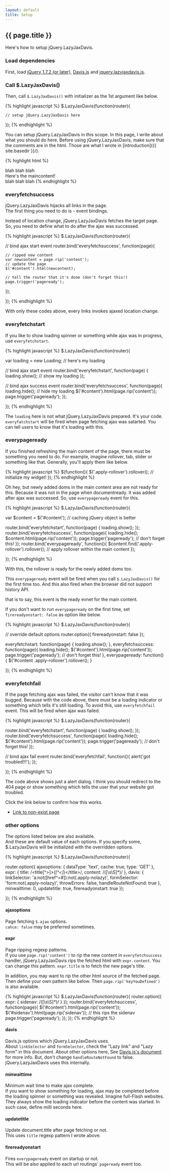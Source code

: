 ```yaml
---
layout: default
title: Setup
---
```


## {{ page.title }}

Here's how to setup jQuery.LazyJaxDavis.

### Load dependencies

First, load [jQuery 1.7.2 (or later)](http://jquery.com/), [Davis.js](http://davisjs.com/) and [jquery.lazyjaxdavis.js](https://github.com/Takazudo/jQuery.LazyJaxDavis/blob/gh-pages/jquery.lazyjaxdavis.js).

### Call $.LazyJaxDavis()

Then, call `$.LazyJaxDavis()` with initializer as the 1st argument like below.

{% highlight javascript %}
$.LazyJaxDavis(function(router){

	// setup jQuery.LazyJaxDavis here
	
});
{% endhighlight %}

You can setup jQuery.LazyJaxDavis in this scope. In this page, I write about what you should do here. Before using jQuery.LazyJaxDavis, make sure that the comments are in the html. Those are what I wrote in [introduction]({{ site.basedir }}/).

{% highlight html %}
<body>
  blah blah blah
  <div id="content">
  <!-- LazyJaxDavis start -->
    Here's the maincontent!
  <!-- LazyJaxDavis end -->
  </div>
  blah blah blah
</body>
{% endhighlight %}

### everyfetchsuccess

jQuery.LazyJaxDavis hijacks all links in the page.  
The first thing you need to do is - event bindings.  

Instead of location change, jQuery.LazyJaxDavis fetches the target page. So, you need to define what to do after the ajax was successed.

{% highlight javascript %}
$.LazyJaxDavis(function(router){

  // bind ajax start event
  router.bind('everyfetchsuccess', function(page){

    // ripped new content
    var newcontent = page.rip('content');
    // update the page
    $('#content').html(newcontent);
    
    // tell the router that it's done (don't forget this!)
    page.trigger('pageready');

  });

});
{% endhighlight %}

With only these codes above, every links invokes ajaxed location change.

### everyfetchstart

If you like to show loading spinner or something while ajax was in progress, use `everyfetchstart`.

{% highlight javascript %}
$.LazyJaxDavis(function(router){

  var loading = new Loading; // here's my loading

  // bind ajax start event
  router.bind('everyfetchstart', function(page) {
    loading.show(); // show my loading
  });

  // bind ajax success event
  router.bind('everyfetchsuccess', function(page){
    loading.hide(); // hide my loading
    $('#content').html(page.rip('content'));
    page.trigger('pageready');
  });

});
{% endhighlight %}

The `loading` here is not what jQuery.LazyJaxDavis prepared. It's your code. `everyfatchstart` will be fired when page fetching ajax was satarted. You can tell users to know that it's loading with this.

### everypageready

If you finished refreshing the main content of the page, there must be something you need to do. For example, imagine rollover, tab, slider or something like that. Generally, you'll apply them like below.

{% highlight javascript %}
$(function(){
  $('.apply-rollover').rollover(); // initialize my widget!
});
{% endhighlight %}

Oh hey, but newly added doms in the main content area are not ready for this. Because it was not in the page when documentready. It was added after ajax was successed. So, use `everypageready` event for this.

{% highlight javascript %}
$.LazyJaxDavis(function(router){

  var $content = $('#content'); // caching jQuery object is better

  router.bind('everyfetchstart', function(page) {
    loading.show();
  });
  router.bind('everyfetchsuccess', function(page){
    loading.hide();
    $content.html(page.rip('content'));
    page.trigger('pageready'); // don't forget this!
  });
  router.bind('everypageready', function(){
    $content.find('.apply-rollover').rollover(); // apply rollover within the main content
  });

});
{% endhighlight %}

With this, the rollover is ready for the newly added doms too.

This `everypageready` event will be fired when you call `$.LazyJaxDavis()` for the first time too. And this also fired when the browser did not support history API.

that is to say, this event is the ready evnet for the main content.

If you don't want to run `everypageready` on the first time, set `firereadyonstart: false` as option like below.

{% highlight javascript %}
$.LazyJaxDavis(function(router){

  // override default options
  router.option({
    firereadyonstart: false
  });
  
  everyfetchstart: function(page) {
    loading.show();
  },
  everyfetchsuccess: function(page){
    loading.hide();
    $('#content').html(page.rip('content'));
    page.trigger('pageready'); // don't forget this!
  },
  everypageready: function(){
    $('#content .apply-rollover').rollover();
  }

});
{% endhighlight %}

### everyfetchfail

If the page fetching ajax was failed, the visitor can't know that it was bugged. Because with the code above, there must be a loading indicator or something which tells it's still loading. To avoid this, use `everyfetchfail` event. This will be fired when ajax was failed.

{% highlight javascript %}
$.LazyJaxDavis(function(router){

  router.bind('everyfetchstart', function(page) {
    loading.show();
  });
  router.bind('everyfetchsuccess', function(page){
    loading.hide();
    $('#content').html(page.rip('content'));
    page.trigger('pageready'); // don't forget this!
  });

  // bind ajax fail event
  router.bind('everyfetchfail', function(){
    alert('got troubled!!!');
  });

});
{% endhighlight %}

The code above shows just a alert dialog. I think you should redirect to the 404 page or show something which tells the user that your website got troubled.

Click the link below to confirm how this works.

* [Link to non-exist page](/xxxxxxxxxxxxxx)


### other options

The options listed below are also available.  
And these are default value of each options. If you specify some, $.LazyJaxDavis will be initialized with the overridden options.

{% highlight javascript %}
$.LazyJaxDavis(function(router){

  router.option({
    ajaxoptions: {
      dataType: 'text',
      cache: true,
      type: 'GET'
    },
    expr: {
      title: /<title[^>]*>([^<]*)<\/title>/,
      content: /<!-- LazyJaxDavis start -->([\s\S]*)<!-- LazyJaxDavis end -->/
    },
    davis: {
      linkSelector: 'a:not([href^=#]):not(.apply-nolazy)',
      formSelector: 'form:not(.apply-nolazy)',
      throwErrors: false,
      handleRouteNotFound: true
    },
    minwaittime: 0,
    updatetitle: true,
    firereadyonstart: true
  });

});
{% endhighlight %}

#### ajaxoptions

Page fetching `$.ajax` options.  
`cahce: false` may be preferred sometimes.

#### expr

Page ripping regexp patterns.  
If you use `page.rip('content')` to rip the new content in `everyfetchsuccess` handler, jQuery.LazyJaxDavis rips the fetched html with `expr.content`. You can change this pattern. `expr.title` is to fetch the new page's title.

In addition, you may want to rip the other html source of the fetched page. Then define your own pattern like below. Then `page.rip('keyYouDefined')` is also available.

{% highlight javascript %}
$.LazyJaxDavis(function(router){
  router.option({
    expr: {
      sidenav: /<!-- sidenav start -->([\s\S]*)<!-- sidenav end -->/
    }
  });
  router.bind('everyfetchsuccess', function(page){
    $('#content').html(page.rip('content'));
    $('#sidenav').html(page.rip('sidenav')); // this rips the sidenav
    page.trigger('pageready');
  });
});
{% endhighlight %}

#### davis

Davis.js options which jQuery.LazyJaxDavis uses.  
About `linkSelector` and `formSelector`, check the "Lazy link" and "Lazy form" in this document. About other options here, See [Davis.js's document](http://davisjs.com/) for more info. But, don't change `handleRouteNotFound` to false. jQuery.LazyJaxDavis uses this internally.

#### minwaittime

Minimum wait time to make ajax complete.  
If you want to show something for loading, ajax may be completed before the loading spinner or something was revealed. Imagine full-Flash websites. They always show the loading indicator before the content was started. In such case, define milli seconds here.

#### updatetitle

Update document.title after page fetching or not.  
This uses `title` regexp pattern I wrote above.

#### firereadyonstart

Fires `everypageready` event on startup or not.  
This will be also applied to each url routings' `pageready` event too.

